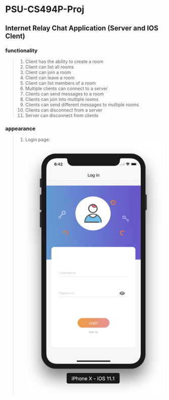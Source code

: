 # PSU-CS494P-Proj
## Internet Relay Chat Application (Server and IOS Clent)

### functionality

> 1. Client has the ability to create a room
> 2. Client can list all rooms
> 3. Client can join a room
> 4. Client can leave a room
> 5. Client can list members of a room
> 6. Multiple clients can connect to a server
> 7. Clients can send messages to a room
> 8. Clients can join into multiple rooms
> 9. Clients can send different messages to multiple rooms
> 10. Clients can disconnect from a server
> 11. Server can disconnect from clients

### appearance

> 1. Login page:
![Image of Screen Shot](https://github.com/DANaini13/PSU-CS494P-Proj/blob/master/PreviewPictures/picture1Big.png)

